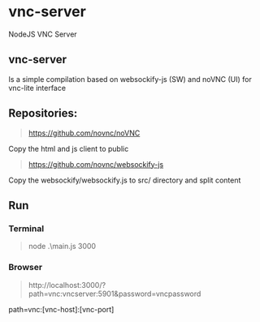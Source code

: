 # vnc-server

NodeJS VNC Server

## vnc-server

Is a simple compilation based on websockify-js (SW) and noVNC (UI) for vnc-lite interface

## Repositories:

> https://github.com/novnc/noVNC

Copy the html and js client to public

> https://github.com/novnc/websockify-js

Copy the websockify/websockify.js to src/ directory and split content

## Run

### Terminal

> node .\main.js 3000

### Browser

> http://localhost:3000/?path=vnc:vncserver:5901&password=vncpassword

path=vnc:[vnc-host]:[vnc-port]
